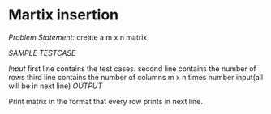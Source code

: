 # Martix insertion

*Problem Statement:*
create a m x n matrix.

*SAMPLE TESTCASE*

*Input*
first line contains the test cases.
second line contains the number of rows
third line contains the number of columns
m x n times number input(all will be in next line)
*OUTPUT*

Print matrix in the format that every row prints in next line.
